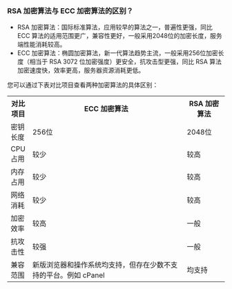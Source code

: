 ### RSA 加密算法与 ECC 加密算法的区别？
- RSA 加密算法：国际标准算法，应用较早的算法之一，普遍性更强，同比 ECC 算法的适用范围更广，兼容性更好，一般采用2048位的加密长度，服务端性能消耗较高。
- ECC 加密算法：椭圆加密算法，新一代算法趋势主流，一般采用256位加密长度（相当于 RSA 3072 位加密强度）更安全，抗攻击型更强，同比 RSA 算法加密速度快，效率更高，服务器资源消耗更低。


您可以通过下表对比项目查看两种加密算法的具体区别：
<table>
<tr>
<th width="10%">对比项目</th>
<th>ECC 加密算法</th>
<th>RSA 加密算法</th>
</tr>
<tr>
<td>密钥长度</td>
<td>256位</td>
<td>2048位</td>
</tr>
<tr>
<td>CPU 占用</td>
<td>较少</td>
<td>较高</td>
</tr>
<tr>
<td>内存占用</td>
<td>较少</td>
<td>较高</td>
</tr>
<tr>
<td>网络消耗</td>
<td>较少</td>
<td>较高</td>
</tr>
<tr>
<td>加密效率</td>
<td>较高</td>
<td>一般</td>
</tr>
<td>抗攻击性</td>
<td>较强</td>
<td>一般</td>
</tr>
<tr>
<td>兼容范围</td>
<td>新版浏览器和操作系统均支持，但存在少数不支持的平台。例如 cPanel</td>
<td>均支持</td>
</tr>
</table>
